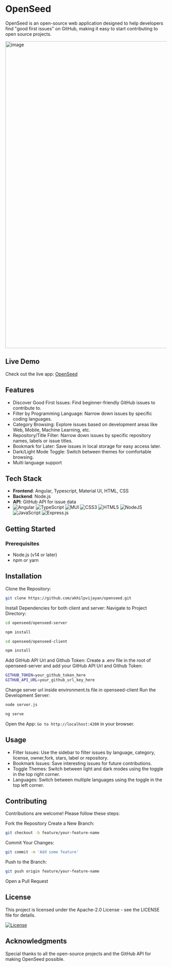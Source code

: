 # OpenSeed

OpenSeed is an open-source web application designed to help developers find "good first issues" on GitHub, making it easy to start contributing to open source projects.

<img width="956" alt="image" src="https://github.com/user-attachments/assets/05b28f62-77ad-49d3-bc53-bd8e12d805ca">

## Live Demo
Check out the live app: [OpenSeed](https://openseed.vercel.app/)

## Features
  - Discover Good First Issues: Find beginner-friendly GitHub issues to contribute to.
  - Filter by Programming Language: Narrow down issues by specific coding languages.
  - Category Browsing: Explore issues based on development areas like Web, Mobile, Machine Learning, etc.
  - Repository/Title Filter: Narrow down issues by specific repository names, labels or issue titles.
  - Bookmark for Later: Save issues in local storage for easy access later.
  - Dark/Light Mode Toggle: Switch between themes for comfortable browsing.
  - Multi language support

## Tech Stack
  - **Frontend**: Angular, Typescript, Material UI, HTML, CSS
  - **Backend**: Node.js
  - **API**: GitHub API for issue data
  - ![Angular](https://img.shields.io/badge/angular-%23DD0031.svg?style=for-the-badge&logo=angular&logoColor=white) ![TypeScript](https://img.shields.io/badge/typescript-%23007ACC.svg?style=for-the-badge&logo=typescript&logoColor=white) ![MUI](https://img.shields.io/badge/MUI-%230081CB.svg?style=for-the-badge&logo=mui&logoColor=white)
 ![CSS3](https://img.shields.io/badge/css3-%231572B6.svg?style=for-the-badge&logo=css3&logoColor=white) ![HTML5](https://img.shields.io/badge/html5-%23E34F26.svg?style=for-the-badge&logo=html5&logoColor=white) ![NodeJS](https://img.shields.io/badge/node.js-6DA55F?style=for-the-badge&logo=node.js&logoColor=white) ![JavaScript](https://img.shields.io/badge/javascript-%23323330.svg?style=for-the-badge&logo=javascript&logoColor=%23F7DF1E) ![Express.js](https://img.shields.io/badge/express.js-%23404d59.svg?style=for-the-badge&logo=express&logoColor=%2361DAFB)

## Getting Started
### Prerequisites
  - Node.js (v14 or later)
  - npm or yarn

## Installation
Clone the Repository:

```bash
git clone https://github.com/akhilpvijayan/openseed.git
```
Install Dependencies for both client and server:
Navigate to Project Directory:

```bash
cd openseed/openseed-server
```
```bash
npm install
```

```bash
cd openseed/openseed-client
```
```bash
npm install
```
Add GitHub API Url and Github Token:
Create a .env file in the root of openseed-server and add your GitHub API Url and Github Token:

```bash
GITHUB_TOKEN=your_github_token_here
GITHUB_API_URL=your_github_url_key_here
```
Change server url inside environment.ts file in openseed-client
Run the Development Server:

```bash
node server.js
```
```bash
ng serve
```
Open the App:
```Go to http://localhost:4200``` in your browser.

## Usage
  - Filter Issues: Use the sidebar to filter issues by language, category, license, owner,fork, stars, label or repository.
  - Bookmark Issues: Save interesting issues for future contributions.
  - Toggle Themes: Switch between light and dark modes using the toggle in the top right corner.
  - Languages: Switch between multiple languages using the toggle in the top left corner.

## Contributing
Contributions are welcome! Please follow these steps:

Fork the Repository
Create a New Branch:
```bash
git checkout -b feature/your-feature-name
```
Commit Your Changes:
```bash
git commit -m 'Add some feature'
```
Push to the Branch:
```bash
git push origin feature/your-feature-name
```
Open a Pull Request

## License
This project is licensed under the Apache-2.0 License - see the LICENSE file for details.

[![License](https://img.shields.io/badge/License-Apache_2.0-blue.svg)](https://opensource.org/licenses/Apache-2.0)

## Acknowledgments
Special thanks to all the open-source projects and the GitHub API for making OpenSeed possible.
